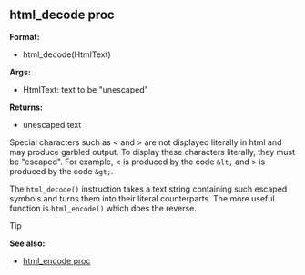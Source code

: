 ## html_decode proc

**Format:**
+   html_decode(HtmlText)
<!-- -->
**Args:**
+   HtmlText: text to be \"unescaped\"
<!-- -->
**Returns:**
+   unescaped text


Special characters such as \< and \> are not displayed
literally in html and may produce garbled output. To display these
characters literally, they must be \"escaped\". For example, \< is
produced by the code `&lt;` and \> is produced by the code `&gt;`.


The `html_decode()` instruction takes a text string containing
such escaped symbols and turns them into their literal counterparts. The
more useful function is `html_encode()` which does the reverse.

> [!TIP] 
> **See also:**
> +   [html_encode proc](/ref/proc/html_encode.md) <!-- -->